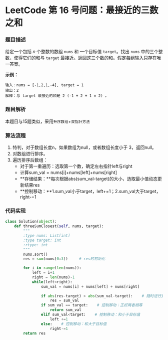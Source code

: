 # LeetCode 第 16 号问题：最接近的三数之和

### 题目描述

给定一个包括 *n* 个整数的数组 `nums` 和 一个目标值 `target`。找出 `nums` 中的三个整数，使得它们的和与 `target` 最接近。返回这三个数的和。假定每组输入只存在唯一答案。

**示例：**

```
输入：nums = [-1,2,1,-4], target = 1
输出：2
解释：与 target 最接近的和是 2 (-1 + 2 + 1 = 2) 。
```

### 题目解析

本题目与15题类似，采用`升序数组`+`双指针方法`

### 算法流程

1. 特判，对于数组长度n，如果数组为null，或者数组长度小于 3，返回null。
2. 对数组进行排序。
3. 遍历排序后数组：
   - 对于第一重遍历：选取第一个数，确定左右指针left与right
   - 计算sum_val = nums[i]+nums[left]+nums[right]
   - **存储结果：**每次根据abs(sum_val-target)的大小，选取最小值动态更新结果res
   - **控制移动：**1.sum_val小于target，left+=1；2.sum_val大于target，right-=1

### 代码实现

```python
class Solution(object):
    def threeSumClosest(self, nums, target):
        """
        :type nums: List[int]
        :type target: int
        :rtype: int
        """
        nums.sort()
        res = sum(nums[0:3])     # res的初始化

        for i in range(len(nums)):
            left = i+1
            right = len(nums)-1
            while(left<right):
                sum_val = nums[i] + nums[left] + nums[right]
            
                if abs(res-target) > abs(sum_val-target):    # 随时进行更新
                    res = sum_val
                if sum_val == target:    # 控制移动：正好两者相等
                    return sum_val
                elif sum_val<target:    # 控制移动：和小于目标值
                    left +=1
                else:    # 控制移动：和大于目标值
                    right-=1
        return res
```
